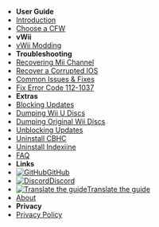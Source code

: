 - **User Guide**
- [Introduction](introduction)
- [Choose a CFW](cfw-choice)
- **vWii**
- [vWii Modding](vwii-modding)
- **Troubleshooting**
- [Recovering Mii Channel](recover-mii-channel)
- [Recover a Corrupted IOS](recover-ios)
- [Common Issues & Fixes](common-issues-fixes)
- [Fix Error Code 112-1037](fix-errcode-112-1037)
- **Extras**
- [Blocking Updates](block-updates)
- [Dumping Wii U Discs](dump-games)
- [Dumping Original Wii Discs](dump-wii-games)
- [Unblocking Updates](unblock-updates)
- [Uninstall CBHC](uninstall-cbhc)
- [Uninstall Indexiine](uninstall-indexiine)
- [FAQ](faq)
- **Links**
- [![GitHub](https://icongr.am/simple/github.svg?color=808080&size=16)GitHub](https://github.com/hacks-guide/Guide-WiiU)
- [![Discord](https://icongr.am/simple/discord.svg?colored&size=16)Discord](https://discord.gg/C29hYvh)
- [![Translate the guide](https://icongr.am/material/translate.svg?color=808080&size=16)Translate the guide](https://hacks-guide.crowdin.com/u/projects/10)
- [About](about)
- **Privacy**
- [Privacy Policy](privacy-policy)
